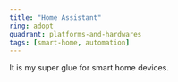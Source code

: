 ```yaml
---
title: "Home Assistant"
ring: adopt
quadrant: platforms-and-hardwares
tags: [smart-home, automation]
---
```


It is my super glue for smart home devices.
